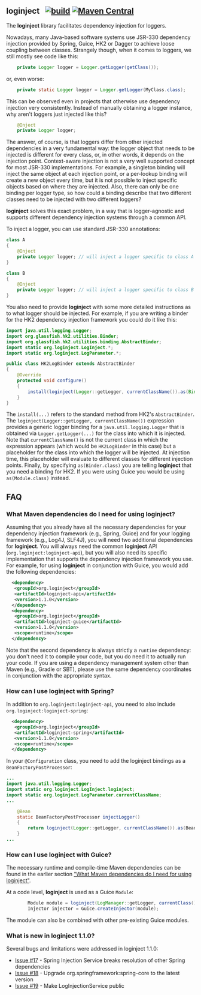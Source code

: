 ## loginject &nbsp; [![build](https://github.com/raner/loginject/workflows/build/badge.svg)](https://github.com/raner/loginject/actions/workflows/build.yml?query=branch%3Amaster) [![Maven Central](https://img.shields.io/maven-central/v/org.loginject/loginject.svg)](https://oss.sonatype.org/content/repositories/releases/org/loginject/)
The **loginject** library facilitates dependency injection for loggers.

Nowadays, many Java-based software systems use JSR-330 dependency injection provided by Spring, Guice, HK2 or Dagger to achieve loose coupling between classes.
Strangely though, when it comes to loggers, we still mostly see code like this:
```java
    private Logger logger = Logger.getLogger(getClass());
```
or, even worse:
```java
    private static Logger logger = Logger.getLogger(MyClass.class);
```
This can be observed even in projects that otherwise use dependency injection very consistently.
Instead of manually obtaining a logger instance, why aren't loggers just injected like this?
```java
    @Inject
    private Logger logger;
```
The answer, of course, is that loggers differ from other injected dependencies in a very fundamental way: the logger object that needs to be injected is different for every class, or, in other words, it depends on the injection point. Context-aware injection is not a very well supported concept for most JSR-330 implementations. For example, a singleton binding will inject the same object at each injection point, or a per-lookup binding will create a new object every time, but it is not possible to inject specific objects based on where they are injected. Also, there can only be one binding per logger type, so how could a binding describe that two different classes need to be injected with two different loggers?

**loginject** solves this exact problem, in a way that is logger-agnostic and supports different dependency injection systems through a common API.

To inject a logger, you can use standard JSR-330 annotations:
```java
class A
{
    @Inject
    private Logger logger; // will inject a logger specific to class A
}

class B
{
    @Inject
    private Logger logger; // will inject a logger specific to class B
}
```
You also need to provide **loginject** with some more detailed instructions as to what logger should be injected. For example, if you are writing a binder for the HK2 dependency injection framework you could do it like this:
```java
import java.util.logging.Logger;
import org.glassfish.hk2.utilities.Binder;
import org.glassfish.hk2.utilities.binding.AbstractBinder;
import static org.loginject.LogInject.*;
import static org.loginject.LogParameter.*;

public class HK2LogBinder extends AbstractBinder
{
    @Override
    protected void configure()
    {
        install(loginject(Logger::getLogger, currentClassName()).as(Binder.class));
    }
}
```
The `install(...)` refers to the standard method from HK2's `AbstractBinder`.
The `loginject(Logger::getLogger, currentClassName())` expression provides a generic logger binding for a `java.util.logging.Logger` that is obtained via `Logger.getLogger(...)` for the class into which it is injected. Note that `currentClassName()` is not the current class in which the expression appears (which would be `HK2LogBinder` in this case) but a placeholder for the class into which the logger will be injected. At injection time, this placeholder will evaluate to different classes for different injection points. Finally, by specifying `as(Binder.class)` you are telling **loginject** that you need a binding for HK2. If you were using Guice you would be using `as(Module.class)` instead.

## FAQ

### What Maven dependencies do I need for using loginject?
Assuming that you already have all the necessary dependencies for your dependency injection framework (e.g., Spring, Guice) and for your logging framework (e.g., Log4J, SLF4J), you will need two additional dependencies for **loginject**. You will always need the common **loginject** API (```org.loginject:loginject-api```), but you will also need its specific implementation that supports the dependency injection framework you use. For example, for using **loginject** in conjunction with Guice, you would add the following dependencies:
```xml
  <dependency>
   <groupId>org.loginject</groupId>
   <artifactId>loginject-api</artifactId>
   <version>1.1.0</version>
  </dependency>
  <dependency>
   <groupId>org.loginject</groupId>
   <artifactId>loginject-guice</artifactId>
   <version>1.1.0</version>
   <scope>runtime</scope>
  </dependency>
```
Note that the second dependency is always strictly a ```runtime``` dependency: you don't need it to compile your code, but you do need it to actually run your code.
If you are using a dependency management system other than Maven (e.g., Gradle or SBT), please use the same dependency coordinates in conjunction with the appropriate syntax.

### How can I use loginject with Spring?
In addition to ```org.loginject:loginject-api```, you need to also include ```org.loginject:loginject-spring```:
```xml
  <dependency>
   <groupId>org.loginject</groupId>
   <artifactId>loginject-spring</artifactId>
   <version>1.1.0</version>
   <scope>runtime</scope>
  </dependency>
```
In your ```@Configuration``` class, you need to add the loginject bindings as a ```BeanFactoryPostProcessor```:
```java
...
import java.util.logging.Logger;
import static org.loginject.LogInject.loginject;
import static org.loginject.LogParameter.currentClassName;
...

    @Bean
    static BeanFactoryPostProcessor injectLogger()
    {
        return loginject(Logger::getLogger, currentClassName()).as(BeanFactoryPostProcessor.class);
    }
...
```
### How can I use loginject with Guice?
The necessary runtime and compile-time Maven dependencies can be found in the earlier section ["What Maven dependencies do I need for using loginject"](#user-content-what-maven-dependencies-do-i-need-for-using-loginject).

At a code level, **loginject** is used as a Guice ```Module```:
```java
        Module module = loginject(LogManager::getLogger, currentClass()).as(Module.class);
        Injector injector = Guice.createInjector(module);
```
The module can also be combined with other pre-existing Guice modules.

### What is new in loginject 1.1.0?
Several bugs and limitations were addressed in loginject 1.1.0:
* [Issue #17](https://github.com/raner/loginject/issues/17) - Spring Injection Service breaks resolution of other Spring dependencies
* [Issue #18](https://github.com/raner/loginject/issues/18) - Upgrade org.springframework:spring-core to the latest version
* [Issue #19](https://github.com/raner/loginject/issues/19) - Make LogInjectionService public
